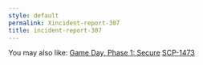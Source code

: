 ```yaml
---
style: default
permalink: Xincident-report-307
title: incident-report-307
---
```

You may also like:
[Game Day, Phase 1: Secure](http://scp-wiki.net/gamedaypart1index)
[SCP-1473](http://scp-wiki.net/scp-1473)
